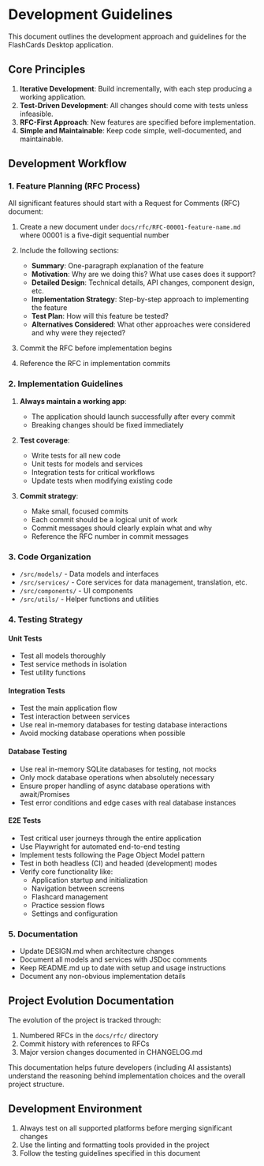 # Development Guidelines

This document outlines the development approach and guidelines for the FlashCards Desktop application.

## Core Principles

1. **Iterative Development**: Build incrementally, with each step producing a working application.
2. **Test-Driven Development**: All changes should come with tests unless infeasible.
3. **RFC-First Approach**: New features are specified before implementation.
4. **Simple and Maintainable**: Keep code simple, well-documented, and maintainable.

## Development Workflow

### 1. Feature Planning (RFC Process)

All significant features should start with a Request for Comments (RFC) document:

1. Create a new document under `docs/rfc/RFC-00001-feature-name.md` where 00001 is a five-digit sequential number
2. Include the following sections:
   - **Summary**: One-paragraph explanation of the feature
   - **Motivation**: Why are we doing this? What use cases does it support?
   - **Detailed Design**: Technical details, API changes, component design, etc.
   - **Implementation Strategy**: Step-by-step approach to implementing the feature
   - **Test Plan**: How will this feature be tested?
   - **Alternatives Considered**: What other approaches were considered and why were they rejected?

3. Commit the RFC before implementation begins
4. Reference the RFC in implementation commits

### 2. Implementation Guidelines

1. **Always maintain a working app**:
   - The application should launch successfully after every commit
   - Breaking changes should be fixed immediately

2. **Test coverage**:
   - Write tests for all new code
   - Unit tests for models and services
   - Integration tests for critical workflows
   - Update tests when modifying existing code

3. **Commit strategy**:
   - Make small, focused commits
   - Each commit should be a logical unit of work
   - Commit messages should clearly explain what and why
   - Reference the RFC number in commit messages

### 3. Code Organization

- `/src/models/` - Data models and interfaces
- `/src/services/` - Core services for data management, translation, etc.
- `/src/components/` - UI components
- `/src/utils/` - Helper functions and utilities

### 4. Testing Strategy

#### Unit Tests

- Test all models thoroughly
- Test service methods in isolation
- Test utility functions

#### Integration Tests

- Test the main application flow
- Test interaction between services
- Use real in-memory databases for testing database interactions
- Avoid mocking database operations when possible

#### Database Testing

- Use real in-memory SQLite databases for testing, not mocks
- Only mock database operations when absolutely necessary
- Ensure proper handling of async database operations with await/Promises
- Test error conditions and edge cases with real database instances

#### E2E Tests

- Test critical user journeys through the entire application
- Use Playwright for automated end-to-end testing
- Implement tests following the Page Object Model pattern
- Test in both headless (CI) and headed (development) modes
- Verify core functionality like:
  - Application startup and initialization
  - Navigation between screens
  - Flashcard management
  - Practice session flows
  - Settings and configuration

### 5. Documentation

- Update DESIGN.md when architecture changes
- Document all models and services with JSDoc comments
- Keep README.md up to date with setup and usage instructions
- Document any non-obvious implementation details

## Project Evolution Documentation

The evolution of the project is tracked through:

1. Numbered RFCs in the `docs/rfc/` directory
2. Commit history with references to RFCs
3. Major version changes documented in CHANGELOG.md

This documentation helps future developers (including AI assistants) understand the reasoning behind implementation choices and the overall project structure.

## Development Environment

1. Always test on all supported platforms before merging significant changes
2. Use the linting and formatting tools provided in the project
3. Follow the testing guidelines specified in this document